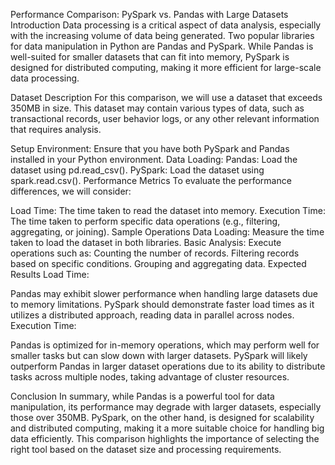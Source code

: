 Performance Comparison: PySpark vs. Pandas with Large Datasets
Introduction
Data processing is a critical aspect of data analysis, especially with the increasing volume of data being generated. Two popular libraries for data manipulation in Python are Pandas and PySpark. While Pandas is well-suited for smaller datasets that can fit into memory, PySpark is designed for distributed computing, making it more efficient for large-scale data processing.

Dataset Description
For this comparison, we will use a dataset that exceeds 350MB in size. This dataset may contain various types of data, such as transactional records, user behavior logs, or any other relevant information that requires analysis.

Setup
Environment: Ensure that you have both PySpark and Pandas installed in your Python environment.
Data Loading:
Pandas: Load the dataset using pd.read_csv().
PySpark: Load the dataset using spark.read.csv().
Performance Metrics
To evaluate the performance differences, we will consider:

Load Time: The time taken to read the dataset into memory.
Execution Time: The time taken to perform specific data operations (e.g., filtering, aggregating, or joining).
Sample Operations
Data Loading: Measure the time taken to load the dataset in both libraries.
Basic Analysis: Execute operations such as:
Counting the number of records.
Filtering records based on specific conditions.
Grouping and aggregating data.
Expected Results
Load Time:

Pandas may exhibit slower performance when handling large datasets due to memory limitations.
PySpark should demonstrate faster load times as it utilizes a distributed approach, reading data in parallel across nodes.
Execution Time:

Pandas is optimized for in-memory operations, which may perform well for smaller tasks but can slow down with larger datasets.
PySpark will likely outperform Pandas in larger dataset operations due to its ability to distribute tasks across multiple nodes, taking advantage of cluster resources.


Conclusion
In summary, while Pandas is a powerful tool for data manipulation, its performance may degrade with larger datasets, especially those over 350MB. PySpark, on the other hand,
is designed for scalability and distributed computing, making it a more suitable choice for handling big data efficiently.
This comparison highlights the importance of selecting the right tool based on the dataset size and processing requirements.
